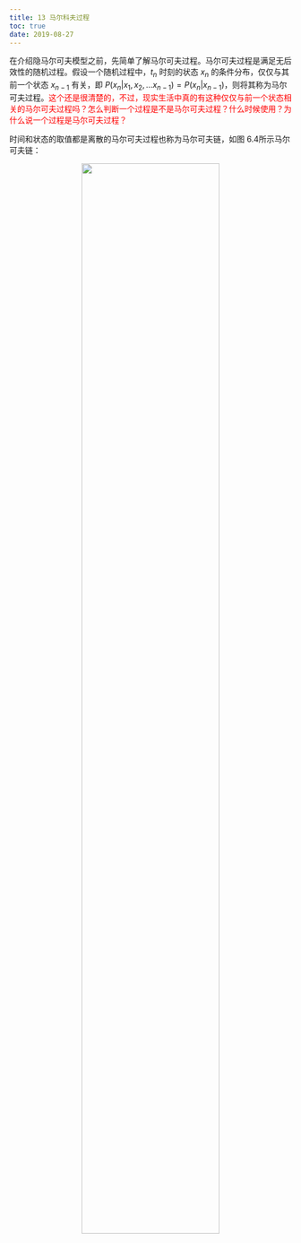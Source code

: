 ```yaml
---
title: 13 马尔科夫过程
toc: true
date: 2019-08-27
---
```




在介绍隐马尔可夫模型之前，先简单了解马尔可夫过程。马尔可夫过程是满足无后效性的随机过程。假设一个随机过程中，$t_{n}$ 时刻的状态 $x_{n}$ 的条件分布，仅仅与其前一个状态 $x_{n-1}$ 有关，即 $P\left(x_{n} | x_{1}, x_{2}, \ldots x_{n-1}\right)=P\left(x_{n} | x_{n-1}\right)$，则将其称为马尔可夫过程。<span style="color:red;">这个还是很清楚的，不过，现实生活中真的有这种仅仅与前一个状态相关的马尔可夫过程吗？怎么判断一个过程是不是马尔可夫过程？什么时候使用？为什么说一个过程是马尔可夫过程？</span>

时间和状态的取值都是离散的马尔可夫过程也称为马尔可夫链，如图 6.4所示马尔可夫链：

<p align="center">
    <img width="70%" height="70%" src="http://images.iterate.site/blog/image/20190406/gGg8w4X5cbpu.png?imageslim">
</p>
